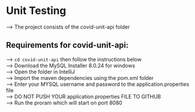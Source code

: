# Unit Testing

--> The project consists of the covid-unit-api folder<br />

## Requirements for covid-unit-api:
--> `cd covid-unit-api` then follow the instructions below<br />
--> Download the MySQL Installer 8.0.24 for windows<br/>
--> Open the folder in IntelliJ<br />
--> Import the maven dependencies using the pom.xml folder<br/>
--> Enter your MYSQL username and password to the application.properties file<br/>
--> DO NOT PUSH YOUR application.properties FILE TO GITHUB<br/>
--> Run the proram which will start on port 8080<br/>